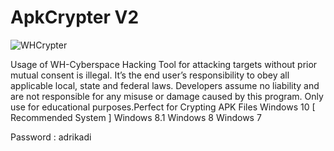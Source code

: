 # ApkCrypter V2

![WHCrypter](https://github.com/user-attachments/assets/322ee3fa-fe65-4a11-89d1-f73a32382e36)

Usage of WH-Cyberspace Hacking Tool for attacking targets without prior mutual consent is illegal. It’s the end user’s responsibility to obey all applicable local, state and federal laws. Developers assume no liability and are not responsible for any misuse or damage caused by this program. Only use for educational purposes.Perfect for Crypting APK Files
Windows 10 [ Recommended System ]
Windows 8.1
Windows 8
Windows 7


Password : adrikadi
